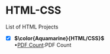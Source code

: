 # HTML-CSS
List of HTML Projects <br>
- [x] **$\color{Aquamarine}{HTML/CSS}$** <br>
•[PDF Count](https://github.com/pheiffercorp/HTML-CSS/blob/main/PF_Count.html):PDF Count
